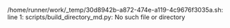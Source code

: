 /home/runner/work/_temp/30d8942b-a872-474e-a119-4c9676f3035a.sh: line 1: scripts/build_directory_md.py: No such file or directory
